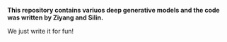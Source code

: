 **This repository contains variuos deep generative models and the code was written by Ziyang and Silin.**

We just write it for fun!

